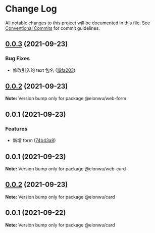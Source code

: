 # Change Log

All notable changes to this project will be documented in this file.
See [Conventional Commits](https://conventionalcommits.org) for commit guidelines.

## [0.0.3](https://github.com/ElonWu/elonwu_ui/compare/@elonwu/web-form@0.0.2...@elonwu/web-form@0.0.3) (2021-09-23)

### Bug Fixes

- 修改引入的 text 包名 ([19fa203](https://github.com/ElonWu/elonwu_ui/commit/19fa203bbbe4442de7caa10d017c52c3df9fa967))

## [0.0.2](https://github.com/ElonWu/elonwu_ui/compare/@elonwu/web-form@0.0.1...@elonwu/web-form@0.0.2) (2021-09-23)

**Note:** Version bump only for package @elonwu/web-form

## 0.0.1 (2021-09-23)

### Features

- 新增 form ([74b43a8](https://github.com/ElonWu/elonwu_ui/commit/74b43a8387e1fb0f3495e16161d49d816254a4dc))

## 0.0.1 (2021-09-23)

**Note:** Version bump only for package @elonwu/web-card

## [0.0.2](https://github.com/ElonWu/elonwu_ui/compare/@elonwu/card@0.0.1...@elonwu/card@0.0.2) (2021-09-23)

**Note:** Version bump only for package @elonwu/card

## 0.0.1 (2021-09-22)

**Note:** Version bump only for package @elonwu/card
